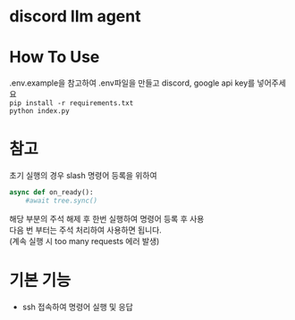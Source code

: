# discord llm agent

# How To Use
.env.example을 참고하여 .env파일을 만들고 discord, google api key를 넣어주세요<br>
`pip install -r requirements.txt`<br>
`python index.py`
<br>
# 참고
초기 실행의 경우 slash 명령어 등록을 위하여
```python
async def on_ready():
    #await tree.sync()
```
해당 부분의 주석 해제 후 한번 실행하여 명령어 등록 후 사용
<br>다음 번 부터는 주석 처리하여 사용하면 됩니다.<br>
(계속 실행 시 too many requests 에러 발생)
# 기본 기능
- ssh 접속하여 명령어 실행 및 응답